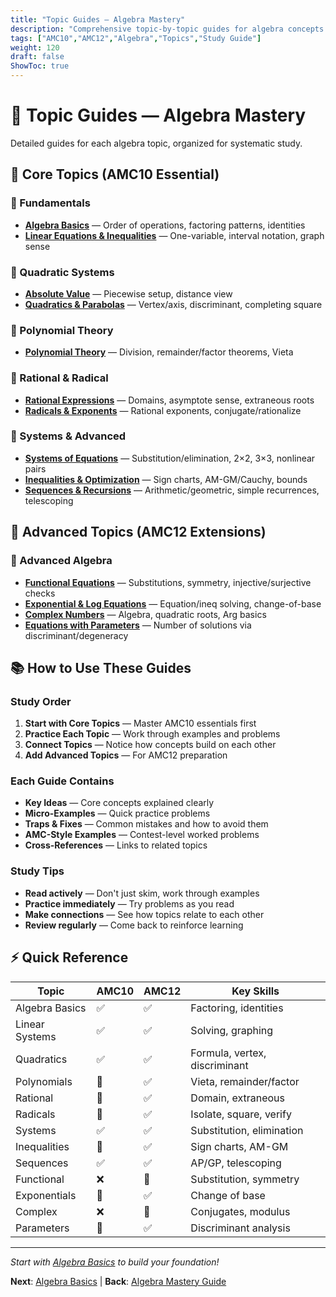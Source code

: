 ```yaml
---
title: "Topic Guides — Algebra Mastery"
description: "Comprehensive topic-by-topic guides for algebra concepts with examples and AMC strategies."
tags: ["AMC10","AMC12","Algebra","Topics","Study Guide"]
weight: 120
draft: false
ShowToc: true
---
```


# 📖 Topic Guides — Algebra Mastery

Detailed guides for each algebra topic, organized for systematic study.

## 🎯 Core Topics (AMC10 Essential)

### 🔢 Fundamentals
- **[Algebra Basics](../algebra-basics)** — Order of operations, factoring patterns, identities
- **[Linear Equations & Inequalities](../linear-equations-and-inequalities)** — One-variable, interval notation, graph sense

### 🎯 Quadratic Systems  
- **[Absolute Value](../absolute-value-equations-inequalities)** — Piecewise setup, distance view
- **[Quadratics & Parabolas](../quadratics-and-parabolas)** — Vertex/axis, discriminant, completing square

### 🧮 Polynomial Theory
- **[Polynomial Theory](../polynomial-theory)** — Division, remainder/factor theorems, Vieta

### 🔄 Rational & Radical
- **[Rational Expressions](../rational-expressions-and-equations)** — Domains, asymptote sense, extraneous roots
- **[Radicals & Exponents](../radicals-and-exponents)** — Rational exponents, conjugate/rationalize

### 🎲 Systems & Advanced
- **[Systems of Equations](../systems-of-equations)** — Substitution/elimination, 2×2, 3×3, nonlinear pairs
- **[Inequalities & Optimization](../inequalities-and-optimization)** — Sign charts, AM-GM/Cauchy, bounds
- **[Sequences & Recursions](../sequences-and-recursions)** — Arithmetic/geometric, simple recurrences, telescoping

## 🚀 Advanced Topics (AMC12 Extensions)

### 🧮 Advanced Algebra
- **[Functional Equations](../functional-equations-light)** — Substitutions, symmetry, injective/surjective checks
- **[Exponential & Log Equations](../exponential-and-log-equations)** — Equation/ineq solving, change-of-base
- **[Complex Numbers](../complex-numbers-light)** — Algebra, quadratic roots, Arg basics
- **[Equations with Parameters](../equations-with-parameters)** — Number of solutions via discriminant/degeneracy

## 📚 How to Use These Guides

### Study Order
1. **Start with Core Topics** — Master AMC10 essentials first
2. **Practice Each Topic** — Work through examples and problems
3. **Connect Topics** — Notice how concepts build on each other
4. **Add Advanced Topics** — For AMC12 preparation

### Each Guide Contains
- **Key Ideas** — Core concepts explained clearly
- **Micro-Examples** — Quick practice problems
- **Traps & Fixes** — Common mistakes and how to avoid them
- **AMC-Style Examples** — Contest-level worked problems
- **Cross-References** — Links to related topics

### Study Tips
- **Read actively** — Don't just skim, work through examples
- **Practice immediately** — Try problems as you read
- **Make connections** — See how topics relate to each other
- **Review regularly** — Come back to reinforce learning

## ⚡ Quick Reference

| Topic | AMC10 | AMC12 | Key Skills |
|-------|-------|-------|------------|
| Algebra Basics | ✅ | ✅ | Factoring, identities |
| Linear Systems | ✅ | ✅ | Solving, graphing |
| Quadratics | ✅ | ✅ | Formula, vertex, discriminant |
| Polynomials | 🔶 | ✅ | Vieta, remainder/factor |
| Rational | 🔶 | ✅ | Domain, extraneous |
| Radicals | 🔶 | ✅ | Isolate, square, verify |
| Systems | ✅ | ✅ | Substitution, elimination |
| Inequalities | 🔶 | ✅ | Sign charts, AM-GM |
| Sequences | ✅ | ✅ | AP/GP, telescoping |
| Functional | ❌ | 🔶 | Substitution, symmetry |
| Exponentials | 🔶 | ✅ | Change of base |
| Complex | ❌ | 🔶 | Conjugates, modulus |
| Parameters | 🔶 | ✅ | Discriminant analysis |

---

*Start with [Algebra Basics](../algebra-basics) to build your foundation!*

**Next**: [Algebra Basics](algebra-basics) | **Back**: [Algebra Mastery Guide](../)

